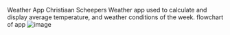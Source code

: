 Weather App
Christiaan Scheepers
Weather app used to calculate and display average temperature, and weather conditions of the week.
flowchart of app ![image](https://github.com/ST10444567/WeatherApp/assets/165385538/d1cd0e46-2e7b-4138-8a6f-85604a76b08f)
